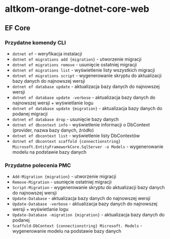 # altkom-orange-dotnet-core-web

## EF Core

### Przydatne komendy CLI
- ``` dotnet ef ``` - weryfikacja instalacji
- ``` dotnet ef migrations add {migration} ``` - utworzenie migracji
- ``` dotnet ef migrations remove ``` - usunięcie ostatniej migracji
- ``` dotnet ef migrations list ``` - wyświetlenie listy wszystkich migracji
- ``` dotnet ef migrations script ``` - wygenerowanie skryptu do aktualizacji bazy danych do najnowszej wersji
- ``` dotnet ef database update ``` - aktualizacja bazy danych do najnowszej wersji
- ``` dotnet ef database update -verbose ``` - aktualizacja bazy danych do najnowszej wersji + wyświetlanie logu
- ``` dotnet ef database update {migration} ``` - aktualizacja bazy danych do podanej migracji
- ``` dotnet ef database drop ``` - usunięcie bazy danych
- ``` dotnet ef dbcontext info ``` - wyświetlenie informacji o DbContext (provider, nazwa bazy danych, źródło)
- ``` dotnet ef dbcontext list ``` - wyświetlenie listy DbContextów
- ``` dotnet ef dbcontext scaffold {connectionstring} Microsoft.EntityFrameworkCore.SqlServer -o Models ``` - wygenerowanie modelu na podstawie bazy danych

### Przydatne polecenia PMC
- ``` Add-Migration {migration} ``` - utworzenie migracji
- ``` Remove-Migration ``` - usunięcie ostatniej migracji
- ``` Script-Migration ``` - wygenerowanie skryptu do aktualizacji bazy danych do najnowszej wersji
- ``` Update-Database ``` - aktualizacja bazy danych do najnowszej wersji
- ``` Update-Database -verbose ``` - aktualizacja bazy danych do najnowszej wersji + wyświetlanie logu
- ``` Update-Database -migration {migration} ``` - aktualizacja bazy danych do podanej 
- ``` Scaffold-DbContext {connectionstring} Microsoft. Models ``` - wygenerowanie modelu na podstawie bazy danych

